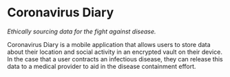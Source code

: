 # Coronavirus Diary
_Ethically sourcing data for the fight against disease._

Coronavirus Diary is a mobile application that allows users to store data about their location and social activity in an encrypted vault on their device. In the case that a user contracts an infectious disease, they can release this data to a medical provider to aid in the disease containment effort.